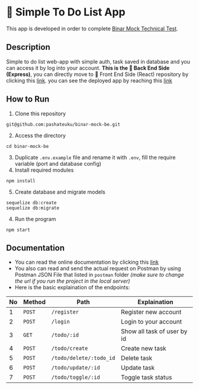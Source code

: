 # 📝 Simple To Do List App
This app is developed in order to complete [Binar Mock Technical Test](https://drive.google.com/file/d/1Hnw4OQe3BaniXJuuLfEk5_qJ266lbyEa/view).

## Description
Simple to do list web-app with simple auth, task saved in database and you can access it by log into your account. **This is the 🔴 Back End Side (Express)**, you can directly move to 🔵 Front End Side (React) repository by clicking this [link](https://github.com/pashateuku/binar-mock-fe). you can see the deployed app by reaching this [link](https://todo-binar-api.herokuapp.com/)

## How to Run
1.  Clone this repository
```
git@github.com:pashateuku/binar-mock-be.git
```

2.  Access the directory
```
cd binar-mock-be
```
3.  Duplicate  `.env.example` file and rename it with `.env`, fill the require variable (port and database config)
4.  Install required modules
```
npm install
```
5.  Create database and migrate models 
```
sequelize db:create
sequelize db:migrate
```
4.  Run the program
```
npm start
```

## Documentation
- You can read the online documentation by clicking this [link](https://documenter.getpostman.com/view/20557546/2s8479xb2T)
- You also can read and send the actual request on Postman by using Postman JSON File that listed in `postman` folder *(make sure to change the url if you run the project in the local server)* 
- Here is the basic explaination of the endpoints:

| No | Method | Path | Explaination |
|--|--|--|--|
| 1 |  `POST`  |  `/register`  | Register new account  |
| 2 |  `POST`  |  `/login`  | Login to your account |
| 3 |  `GET`  |  `/todo/:id`  | Show all task of user by id |
| 4 |  `POST`  |  `/todo/create`  | Create new task |
| 5 |  `POST`  |  `/todo/delete/:todo_id`  | Delete task |
| 6 |  `POST`  |  `/todo/update/:id`  | Update task |
| 7 |  `POST`  |  `/todo/toggle/:id`  | Toggle task status |
